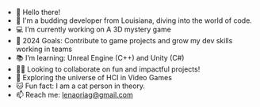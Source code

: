 - 👋 Hello there!
- 🌱 I'm a budding developer from Louisiana, diving into the world of code.
- 💻 I’m currently working on A 3D mystery game
- 🎯 2024 Goals: Contribute to game projects and grow my dev skills working in teams
- 📚 I’m learning: Unreal Engine (C++) and Unity (C#)
- 👯‍♂️ Looking to collaborate on fun and impactful projects!
- 🔭 Exploring the universe of HCI in Video Games
- 🐱 Fun fact: I am a cat person in theory.
- 📫 Reach me: lenaoriag@gmail.com

<!---
texturedcookie/texturedcookie is a ✨ special ✨ repository because its `README.md` (this file) appears on your GitHub profile.
You can click the Preview link to take a look at your changes.
--->
